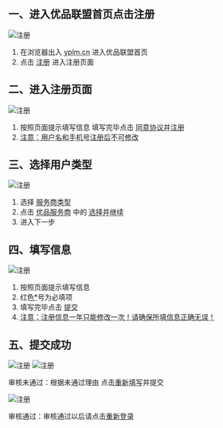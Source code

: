 ## 一、进入优品联盟首页点击注册
![注册](/static/help/img/arrow/reg1.png "进入优品联盟首页点击注册")

1. 在浏览器出入 <abbr title="https://yplm.cn">yplm.cn</abbr> 进入优品联盟首页
2. 点击 <abbr title="点击注册">注册</abbr> 进入注册页面

## 二、进入注册页面
![注册](/static/help/img/arrow/reg2.png "进入注册页面")

1. 按照页面提示填写信息 填写完毕点击 <abbr title="同意协议并注册">同意协议并注册</abbr>
2. <abbr title="注意：用户名和手机号注册后不可修改">注意：用户名和手机号注册后不可修改</abbr>

## 三、选择用户类型
![注册](/static/help/img/arrow/reg5.png "进入注册页面")

1. 选择 <abbr title="服务商类型">服务商类型</abbr>
2. 点击 <abbr title="优品服务商">优品服务商</abbr> 中的 <abbr title="选择并继续">选择并继续</abbr>
3. 进入下一步

## 四、填写信息
![注册](/static/help/img/arrow/reg8.png "填写信息")

1. 按照页面提示填写信息
2. 红色<abbr title="*">*</abbr>号为必填项
3. 填写完毕点击 <abbr title="提交">提交</abbr>
4. <abbr title="注意：注册信息一年只能修改一次！请确保所填信息正确无误！">注意：注册信息一年只能修改一次！请确保所填信息正确无误！</abbr>

## 五、提交成功

![注册](/static/help/img/arrow/reg11.png "提交成功")
![注册](/static/help/img/arrow/reg9.png "提交成功")

审核未通过：根据未通过理由 点击<abbr title="重新填写">重新填写</abbr>并提交

![注册](/static/help/img/arrow/reg10.png "提交成功")

审核通过：审核通过以后请点击<abbr title="重新登录">重新登录</abbr>
